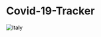 # Covid-19-Tracker
![Italy](https://user-images.githubusercontent.com/63067896/104703053-df3e7a00-573c-11eb-85fa-1f5cd5b2dd16.jpg)
